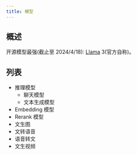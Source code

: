 ```yaml
---
title: 模型
---
```


## 概述
开源模型最强(截止至 2024/4/18): [Llama](./reasoning-model/llama/llama/readme.md) 3(官方自称)。

## 列表
* 推理模型
  * 聊天模型
  * 文本生成模型
* Embedding 模型
* Rerank 模型
* 文生图
* 文转语音
* 语音转文
* 文生视频
